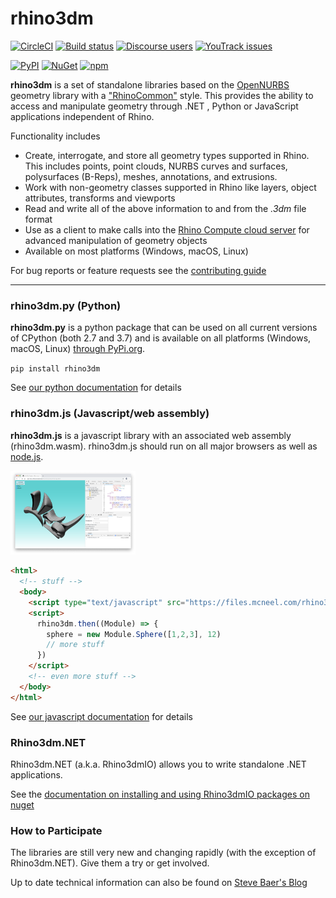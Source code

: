 # rhino3dm

[![CircleCI](https://circleci.com/gh/mcneel/rhino3dm/tree/master.svg?style=shield&circle-token=53733a2fe2cf99a11808d1e5210bc1aeb3f13ea9)](https://circleci.com/gh/mcneel/rhino3dm/tree/master)
[![Build status](https://ci.appveyor.com/api/projects/status/v26tjylbp8txoasf/branch/master?svg=true)](https://ci.appveyor.com/project/mcneel/rhino3dm/branch/master)
[![Discourse users](https://img.shields.io/discourse/https/discourse.mcneel.com/users.svg)](https://discourse.mcneel.com/c/serengeti/rhino3dm)
[![YouTrack issues](https://img.shields.io/badge/youtrack-RH3DM-blue.svg)](https://mcneel.myjetbrains.com/youtrack/issues?q=project:%20Rhino3dm)

[![PyPI](https://img.shields.io/pypi/v/rhino3dm.svg)](https://pypi.org/project/rhino3dm)
[![NuGet](https://img.shields.io/nuget/v/Rhino3dmIO.Desktop.svg?style=flat)](https://www.nuget.org/profiles/McNeel)
[![npm](https://img.shields.io/npm/v/rhino3dm.svg)](https://www.npmjs.com/package/rhino3dm)

**rhino3dm** is a set of standalone libraries based on the [OpenNURBS](https://developer.rhino3d.com/guides/opennurbs/what-is-opennurbs/) geometry library with a ["RhinoCommon"](https://developer.rhino3d.com/guides/rhinocommon/what-is-rhinocommon/) style. This provides the ability to access and manipulate geometry through .NET , Python or JavaScript applications independent of Rhino.  

Functionality includes

- Create, interrogate, and store all geometry types supported in Rhino. This includes points, point clouds, NURBS curves and surfaces, polysurfaces (B-Reps), meshes, annotations, and extrusions.
- Work with non-geometry classes supported in Rhino like layers, object attributes, transforms and viewports
- Read and write all of the above information to and from the *.3dm* file format
- Use as a client to make calls into the [Rhino Compute cloud server](https://www.rhino3d.com/compute) for advanced manipulation of geometry objects
- Available on most platforms (Windows, macOS, Linux)

For bug reports or feature requests see the [contributing guide](CONTRIBUTING.md)

---

### rhino3dm.py (Python)
**rhino3dm.py** is a python package that can be used on all current versions of CPython (both 2.7 and 3.7) and is available on all platforms (Windows, macOS, Linux) [through PyPi.org](https://pypi.org/project/rhino3dm/).

`pip install rhino3dm`

See [our python documentation](docs/python/RHINO3DM.PY.md) for details


### rhino3dm.js (Javascript/web assembly)

**rhino3dm.js** is a javascript library with an associated web assembly (rhino3dm.wasm). rhino3dm.js should run on all major browsers as well as [node.js](https://nodejs.org/).

<img src="docs/images/rhino3dm_rhinologo.png" width="200"></img>

```html
<html>
  <!-- stuff -->
  <body>
    <script type="text/javascript" src="https://files.mcneel.com/rhino3dm/js/latest/rhino3dm.js"></script>
    <script>
      rhino3dm.then((Module) => {
        sphere = new Module.Sphere([1,2,3], 12)
        // more stuff
      })
    </script>
    <!-- even more stuff -->
  </body>
</html>
```

See [our javascript documentation](docs/javascript/RHINO3DM.JS.md) for details

### Rhino3dm.NET

Rhino3dm.NET (a.k.a. Rhino3dmIO) allows you to write standalone .NET applications.

See the [documentation on installing and using Rhino3dmIO packages on nuget](https://developer.rhino3d.com/guides/opennurbs/what-is-rhino3dmio/)

### How to Participate

The libraries are still very new and changing rapidly (with the exception of Rhino3dm.NET). Give them a try or get involved.

Up to date technical information can also be found on [Steve Baer's Blog](https://stevebaer.wordpress.com/)
